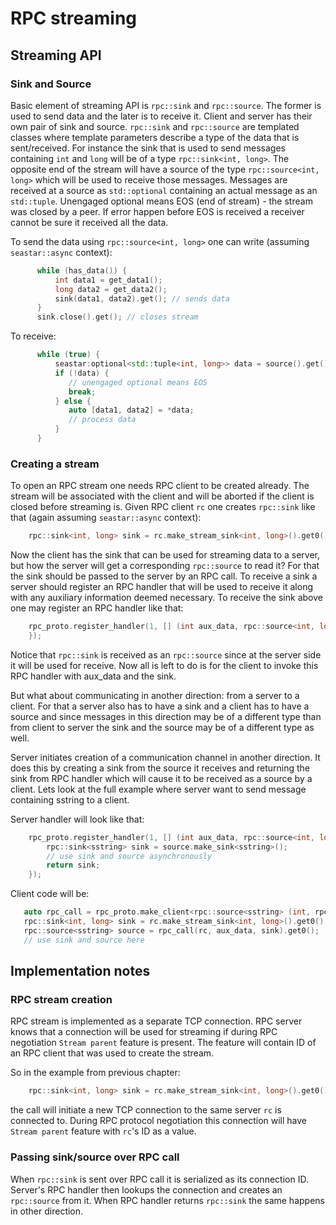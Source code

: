 # RPC streaming

## Streaming API

### Sink and Source

Basic element of streaming API is `rpc::sink` and `rpc::source`. The former
is used to send data and the later is to receive it. Client and server
has their own pair of sink and source. `rpc::sink` and `rpc::source` are
templated classes where template parameters describe a type of the data
that is sent/received. For instance the sink that is used to send messages
containing `int` and `long` will be of a type `rpc::sink<int, long>`.  The
opposite end of the stream will have a source of the type `rpc::source<int, long>`
which will be used to receive those messages. Messages are received at a
source as `std::optional` containing an actual message as an `std::tuple`. Unengaged
optional means EOS (end of stream) - the stream was closed by a peer. If
error happen before EOS is received a receiver cannot be sure it received all
the data.

To send the data using `rpc::source<int, long>` one can write (assuming `seastar::async` context):

```c++
      while (has_data()) {
          int data1 = get_data1();
          long data2 = get_data2();
          sink(data1, data2).get(); // sends data
      }
      sink.close().get(); // closes stream
```

To receive:

```c++
      while (true) {
          seastar:optional<std::tuple<int, long>> data = source().get();
          if (!data) {
             // unengaged optional means EOS
             break;
          } else {
             auto [data1, data2] = *data;
             // process data
          }
      }
```

### Creating a stream

To open an RPC stream one needs RPC client to be created already. The stream
will be associated with the client and will be aborted if the client is closed
before streaming is. Given RPC client `rc` one creates `rpc::sink` like that
(again assuming `seastar::async` context):

```c++
    rpc::sink<int, long> sink = rc.make_stream_sink<int, long>().get0();
```

Now the client has the sink that can be used for streaming data to
a server, but how the server will get a corresponding `rpc::source` to
read it? For that the sink should be passed to the server by an RPC
call. To receive a sink a server should register an RPC handler that will
be used to receive it along with any auxiliary information deemed necessary.
To receive the sink above one may register an RPC handler like that:

```c++
    rpc_proto.register_handler(1, [] (int aux_data, rpc::source<int, long> source) {
    });
```

Notice that `rpc::sink` is received as an `rpc::source` since at the server
side it will be used for receive. Now all is left to do is for the client to
invoke this RPC handler with aux_data and the sink.

But what about communicating in another direction: from a server to a
client. For that a server also has to have a sink and a client has to have
a source and since messages in this direction may be of a different type
than from client to server the sink and the source may be of a different
type as well.

Server initiates creation of a communication channel in another direction.
It does this by creating a sink from the source it receives and returning the sink
from RPC handler which will cause it to be received as a source by a client. Lets look
at the full example where server want to send message containing sstring to a client.

Server handler will look like that:

```c++
    rpc_proto.register_handler(1, [] (int aux_data, rpc::source<int, long> source) {
        rpc::sink<sstring> sink = source.make_sink<sstring>();
        // use sink and source asynchronously
        return sink;
    });
```

Client code will be:

```c++
   auto rpc_call = rpc_proto.make_client<rpc::source<sstring> (int, rpc::sink<int>)>(1);
   rpc::sink<int, long> sink = rc.make_stream_sink<int, long>().get0();
   rpc::source<sstring> source = rpc_call(rc, aux_data, sink).get0();
   // use sink and source here
```

## Implementation notes

### RPC stream creation

RPC stream is implemented as a separate TCP connection. RPC server knows that a connection
will be used for streaming if during RPC negotiation `Stream parent` feature is present.
The feature will contain ID of an RPC client that was used to create the stream.

So in the example from previous chapter:

```c++
    rpc::sink<int, long> sink = rc.make_stream_sink<int, long>().get0();
```

the call will initiate a new TCP connection to the same server `rc` is connected to. During RPC
protocol negotiation this connection will have `Stream parent` feature with `rc`'s ID as a value.

### Passing sink/source over RPC call

When `rpc::sink` is sent over RPC call it is serialized as its connection ID. Server's RPC handler
then lookups the connection and creates an `rpc::source` from it. When RPC handler returns `rpc::sink`
the same happens in other direction.    
